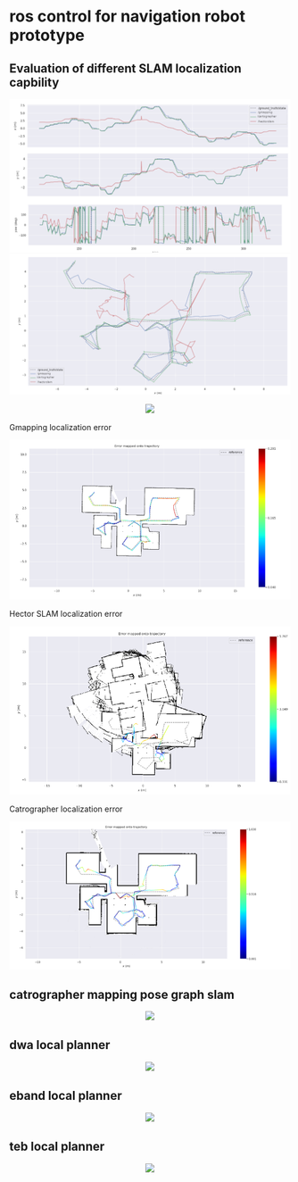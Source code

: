 # ros control for navigation robot prototype

## Evaluation of different SLAM localization capbility 
<p align="center">
  <img 
    src="https://github.com/JetLi1031/ROScontrol/blob/main/Reviewlocalization.png"
  >
  <img 
    src="https://github.com/JetLi1031/ROScontrol/blob/main/ReviewTrajectory.png"
  >
</p>

<p align="center">
  <img 
    src="https://github.com/JetLi1031/ROScontrol/blob/main/cartomap.gif"
  >
</p>
Gmapping localization error
<p align="center">
  <img 
    src="https://github.com/JetLi1031/ROScontrol/blob/main/Gmapping.png"
  >
</p>
Hector SLAM localization error
<p align="center">
  <img 
    src="https://github.com/JetLi1031/ROScontrol/blob/main/HectorSLAM.png"
  >
</p>
Catrographer localization error
<p align="center">
  <img 
    src="https://github.com/JetLi1031/ROScontrol/blob/main/Cartographer.png"
  >
</p>

## catrographer mapping pose graph slam
<p align="center">
  <img 
    src="https://github.com/JetLi1031/ROScontrol/blob/main/cartomap.gif"
  >
</p>

## dwa local planner
<p align="center">
  <img 
    src="https://github.com/JetLi1031/ROScontrol/blob/main/dwa.gif"
  >
</p>

## eband local planner
<p align="center">
  <img 
    src="https://github.com/JetLi1031/ROScontrol/blob/main/eband.gif"
  >
</p>

## teb local planner
<p align="center">
  <img 
    src="https://github.com/JetLi1031/ROScontrol/blob/main/teb.gif"
  >
</p>
